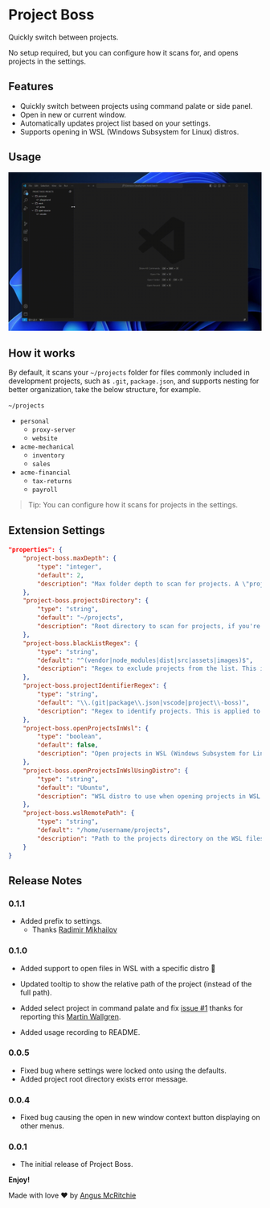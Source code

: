 # Project Boss
Quickly switch between projects.

No setup required, but you can configure how it scans for, and opens projects in the settings.

## Features
* Quickly switch between projects using command palate or side panel.
* Open in new or current window.
* Automatically updates project list based on your settings.
* Supports opening in WSL (Windows Subsystem for Linux) distros.

## Usage
![](./images/usage-recording.gif)

## How it works
By default, it scans your `~/projects` folder for files commonly included in development projects, such as `.git`, `package.json`, and supports nesting for better organization, take the below structure, for example.

`~/projects`
* `personal`
  * `proxy-server`
  * `website`
* `acme-mechanical`
  * `inventory`
  * `sales`
* `acme-financial`
  * `tax-returns`
  * `payroll`


> Tip: You can configure how it scans for projects in the settings.

## Extension Settings
``` json
"properties": {
    "project-boss.maxDepth": {
        "type": "integer",
        "default": 2,
        "description": "Max folder depth to scan for projects. A \"project\" is a folder that contains a .git folder or a .vscode folder."
    },
    "project-boss.projectsDirectory": {
        "type": "string",
        "default": "~/projects",
        "description": "Root directory to scan for projects, if you're using WSL, we recommend opening the path on Windows file explorer, navigating to the WSL project path and copy it from the address bar."
    },
    "project-boss.blackListRegex": {
        "type": "string",
        "default": "^(vendor|node_modules|dist|src|assets|images)$",
        "description": "Regex to exclude projects from the list. This is applied to the full path of the project."
    },
    "project-boss.projectIdentifierRegex": {
        "type": "string",
        "default": "\\.(git|package\\.json|vscode|project\\-boss)",
        "description": "Regex to identify projects. This is applied to the full path of the project."
    },
    "project-boss.openProjectsInWsl": {
        "type": "boolean",
        "default": false,
        "description": "Open projects in WSL (Windows Subsystem for Linux)."
    },
    "project-boss.openProjectsInWslUsingDistro": {
        "type": "string",
        "default": "Ubuntu",
        "description": "WSL distro to use when opening projects in WSL."
    },
    "project-boss.wslRemotePath": {
        "type": "string",
        "default": "/home/username/projects",
        "description": "Path to the projects directory on the WSL filesystem (used when openProjectsInWsl in enabled)."
    }
}
```

## Release Notes

### 0.1.1
* Added prefix to settings.
  * Thanks [Radimir Mikhailov](https://github.com/radimih)

### 0.1.0
* Added support to open files in WSL with a specific distro 🥳
* Updated tooltip to show the relative path of the project (instead of the full path).

* Added select project in command palate and fix [issue #1](https://github.com/angus-mcritchie/project-boss/issues/1) thanks for reporting this [Martin Wallgren](https://github.com/MartinWallgren).
* Added usage recording to README.

### 0.0.5
* Fixed bug where settings were locked onto using the defaults.
* Added project root directory exists error message.

### 0.0.4
* Fixed bug causing the open in new window context button displaying on other menus.

### 0.0.1
* The initial release of Project Boss.

**Enjoy!**


Made with love ❤️ by [Angus McRitchie](https://github.com/angus-mcritchie)
